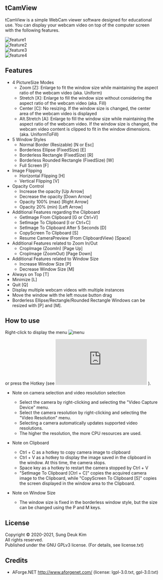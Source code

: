 ## tCamView

tCamView is a simple WebCam viewer software designed for educational use.
You can display your webcam video on top of the computer screen with the following features.

![feature1](https://github.com/augamvio/tCamView/raw/main/image1.jpg)  
![feature2](https://github.com/augamvio/tCamView/raw/main/image2.jpg)  
![feature3](https://github.com/augamvio/tCamView/raw/main/image3.jpg)  
![feature4](https://github.com/augamvio/tCamView/raw/main/image4.jpg)  

## Features

- 4 PictureSize Modes
  * Zoom [Z]: Enlarge to fit the window size while maintaining the aspect ratio of the webcam video (aka. Uniform)
  * Stretch [X]: Enlarge to fill the window size without considering the aspect ratio of the webcam video (aka. Fill)
  * Center [C]: No resizing. If the window size is changed, the center area of ​​the webcam video is displayed
  * Alt.Stretch [A]: Enlarge to fill the window size while maintaining the aspect ratio of the webcam video. If the window size is changed, the webcam video content is clipped to fit in the window dimensions. (aka. UniformToFill)
- 5 Window Styles
  * Normal Border (Resizable) [N or Esc]
  * Borderless Ellipse (FixedSize) [E]
  * Borderless Rectangle (FixedSize) [R]
  * Borderless Rounded Rectangle (FixedSize) [W]
  * Full Screen [F]
- Image Flipping
  * Horizontal Flipping [H]
  * Vertical Flipping [V]
- Opacity Control
  * Increase the opacity [Up Arrow]
  * Decrease the opacity [Down Arrow]
  * Opacity 100% (max) [Right Arrow]
  * Opacity 20% (min) [Left Arrow]
- Additional Features regarding the Clipboard
  * GetImage From Clipboard [G or Ctrl+V]
  * SetImage To Clipboard [I or Ctrl+C]
  * SetImage To Clipboard After 5 Seconds [D]
  * CopyScreen To Clipboard [S]
  * Resume CameraPreview (From ClipboardView) [Space]
- Additional Features related to Zoom In/Out
  * CropImage (ZoomIn) [Page Up]
  * CropImage (ZoomOut) [Page Down]
- Additional Features related to Window Size
  * Increase Window Size [P]
  * Decrease Window Size [M]
- Always on Top [T]
- Minimize [L]
- Quit [Q]
- Display multiple webcam videos with multiple instances
- Move the window with the left mouse button drag
- Borderless Ellipse/Rectangle/Rounded Rectangle Windows can be resized with [P] and [M].

## How to use
Right-click to display the menu 
![menu](https://github.com/augamvio/tCamView/raw/main/image5.jpg)  

or press the Hotkey (see ![ShortCut.txt](https://github.com/augamvio/tCamView/raw/main/ShortCut.txt) ).

- Note on camera selection and video resolution selection
  * Select the camera by right-clicking and selecting the "Video Capture Device" menu.
  * Select the camera resolution by right-clicking and selecting the "Video Resolution" menu.
  * Selecting a camera automatically updates supported video resolutions.
  * The higher the resolution, the more CPU resources are used.
  
- Note on Clipboard
  * Ctrl + C as a hotkey to copy camera image to clipboard
  * Ctrl + V as a hotkey to display the image saved in the clipboard in the window. At this time, the camera stops.
  * Space key as a hotkey to restart the camera stopped by Ctrl + V
  * "SetImage To Clipboard [Ctrl + C]" copies the acquired camera image to the Clipboard, while "CopyScreen To Clipboard [S]" copies the screen displayed in the window area to the Clipboard.

- Note on Window Size
  * The window size is fixed in the borderless window style, but the size can be changed using the P and M keys.

## License

Copyright © 2020-2021, Sung Deuk Kim  
All rights reserved.  
Published under the GNU GPLv3 license. (For details, see license.txt)

## Credits

- AForge.NET  http://www.aforgenet.com/  (license: lgpl-3.0.txt, gpl-3.0.txt)
